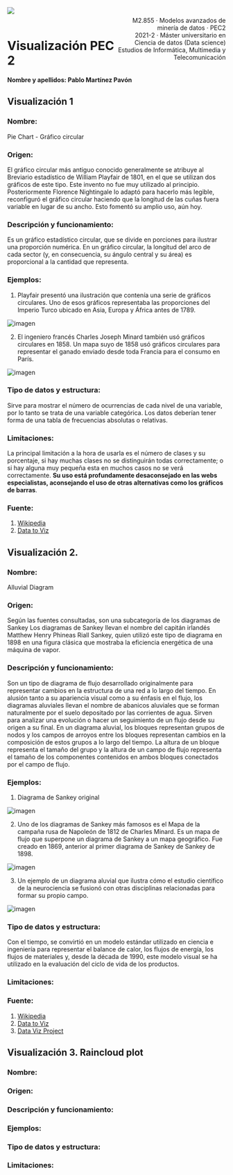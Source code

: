 <div style="width: 100%; clear: both;">
<div style="float: left; width: 50%;">
<img src="http://www.uoc.edu/portal/_resources/common/imatges/marca_UOC/UOC_Masterbrand.jpg", align="left">
</div>
<div style="float: right; width: 50%;">
<p style="margin: 0; padding-top: 22px; text-align:right;">M2.855 · Modelos avanzados de minería de datos · PEC2</p>
<p style="margin: 0; text-align:right;">2021-2 · Máster universitario en Ciencia de datos (Data science)</p>
<p style="margin: 0; text-align:right; padding-button: 100px;">Estudios de Informática, Multimedia y Telecomunicación</p>
</div>
</div>
<div style="width:100%;">&nbsp;</div>


# Visualización PEC 2

<div class="alert alert-block alert-info">
<strong>Nombre y apellidos: Pablo Martínez Pavón</strong>
</div>

## Visualización 1

### Nombre: 
Pie Chart - Gráfico circular

### Origen: 
El gráfico circular más antiguo conocido generalmente se atribuye al Breviario estadístico de William Playfair de 1801, en el que se utilizan dos gráficos de este tipo. Este invento no fue muy utilizado al principio. Posteriormente Florence Nightingale lo adaptó para hacerlo más legible, reconfiguró el gráfico circular haciendo que la longitud de las cuñas fuera variable en lugar de su ancho. Esto fomentó su amplio uso, aún hoy.

### Descripción y funcionamiento: 
Es un gráfico estadístico circular, que se divide en porciones para ilustrar una proporción numérica. En un gráfico circular, la longitud del arco de cada sector (y, en consecuencia, su ángulo central y su área) es proporcional a la cantidad que representa. 

### Ejemplos:
1. Playfair presentó una ilustración que contenía una serie de gráficos circulares. Uno de esos gráficos representaba las proporciones del Imperio Turco ubicado en Asia, Europa y África antes de 1789.

![imagen](https://user-images.githubusercontent.com/77053851/163562277-ed4fd727-e8db-4631-a936-285daeebbddf.png)

2. El ingeniero francés Charles Joseph Minard también usó gráficos circulares en 1858. Un mapa suyo de 1858 usó gráficos circulares para representar el ganado enviado desde toda Francia para el consumo en París.

![imagen](https://user-images.githubusercontent.com/77053851/163562337-c27fe23d-89e1-4253-b6d7-924cca6cbf1b.png)

### Tipo de datos y estructura: 
Sirve para mostrar el número de ocurrencias de cada nivel de una variable, por lo tanto se trata de una variable categórica. Los datos deberían tener forma de una tabla de frecuencias absolutas o relativas.

### Limitaciones: 
La principal limitación a la hora de usarla es el número de clases y su porcentaje, si hay muchas clases no se distinguirán todas correctamente; o si hay alguna muy pequeña esta en muchos casos no se verá correctamente. __Su uso está profundamente desaconsejado en las webs especialistas, aconsejando el uso de otras alternativas como los gráficos de barras__.

### Fuente:
1. [Wikipedia](https://en.wikipedia.org/wiki/Pie_chart)
2. [Data to Viz](https://www.data-to-viz.com/caveat/pie.html)

## Visualización 2.

### Nombre:
Alluvial Diagram

### Origen:
Según las fuentes consultadas, son una subcategoría de los diagramas de Sankey Los diagramas de Sankey llevan el nombre del capitán irlandés Matthew Henry Phineas Riall Sankey, quien utilizó este tipo de diagrama en 1898 en una figura clásica que mostraba la eficiencia energética de una máquina de vapor.

### Descripción y funcionamiento:
Son un tipo de diagrama de flujo desarrollado originalmente para representar cambios en la estructura de una red a lo largo del tiempo. En alusión tanto a su apariencia visual como a su énfasis en el flujo, los diagramas aluviales llevan el nombre de abanicos aluviales que se forman naturalmente por el suelo depositado por las corrientes de agua. Sirven para analizar una evolución o hacer un seguimiento de un flujo desde su origen a su final.
En un diagrama aluvial, los bloques representan grupos de nodos y los campos de arroyos entre los bloques representan cambios en la composición de estos grupos a lo largo del tiempo. La altura de un bloque representa el tamaño del grupo y la altura de un campo de flujo representa el tamaño de los componentes contenidos en ambos bloques conectados por el campo de flujo.

### Ejemplos:
1. Diagrama de Sankey original

![imagen](https://user-images.githubusercontent.com/77053851/163563412-ee5f3ac7-9b87-4fb8-b620-376e16b92d7e.png)

2. Uno de los diagramas de Sankey más famosos es el Mapa de la campaña rusa de Napoleón de 1812 de Charles Minard. Es un mapa de flujo que superpone un diagrama de Sankey a un mapa geográfico. Fue creado en 1869, anterior al primer diagrama de Sankey de Sankey de 1898.

![imagen](https://user-images.githubusercontent.com/77053851/163563492-8f5ec842-6246-4089-9146-842e3588d19e.png)

3. Un ejemplo de un diagrama aluvial que ilustra cómo el estudio científico de la neurociencia se fusionó con otras disciplinas relacionadas para formar su propio campo.

![imagen](https://user-images.githubusercontent.com/77053851/163563520-18102f96-2ab9-48bf-870c-622dccf24e5d.png)

### Tipo de datos y estructura:
Con el tiempo, se convirtió en un modelo estándar utilizado en ciencia e ingeniería para representar el balance de calor, los flujos de energía, los flujos de materiales y, desde la década de 1990, este modelo visual se ha utilizado en la evaluación del ciclo de vida de los productos.

### Limitaciones:

### Fuente:
1. [Wikipedia](https://en.wikipedia.org/wiki/Alluvial_diagram)
2. [Data to Viz](https://www.data-to-viz.com/graph/sankey.html)
3. [Data Viz Project](https://datavizproject.com/data-type/alluvial-diagram/)


## Visualización 3. Raincloud plot

### Nombre:

### Origen:

### Descripción y funcionamiento:

### Ejemplos:

### Tipo de datos y estructura:

### Limitaciones:
